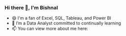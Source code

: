 ### Hi there 👋, I'm Bishnal

- 😄 I'm a fan of Excel, SQL, Tableau, and Power BI
- 🌱 I’m a Data Analyst committed to continually learning
- 📫 You can view more about me here:






